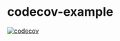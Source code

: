 
# codecov-example
[![codecov](https://codecov.io/gh/trrrrrys/codecov-example/graph/badge.svg?token=4U6S4KYHFP)](https://codecov.io/gh/trrrrrys/codecov-example)
